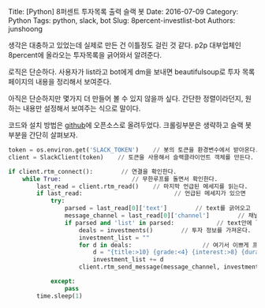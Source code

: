 Title: [Python] 8퍼센트 투자목록 출력 슬랙 봇
Date: 2016-07-09
Category: Python
Tags: python, slack, bot
Slug: 8percent-investlist-bot
Authors: junshoong

생각은 대충하고 있었는데 실제로 만든 건 이틀정도 걸린 것 같다. p2p 대부업체인 8percent에 올라오는 투자목록을 긁어와서 알려준다.

로직은 단순하다. 사용자가 list라고 bot에게 dm을 보내면 beautifulsoup로 투자 목록 페이지의 내용을 정리해서 보여준다.

아직은 단순하지만 몇가지 더 만들어 볼 수 있지 않을까 싶다. 간단한 정렬이라던지, 원하는 내용만 설정해서 보여주는 식으로 말이다.

코드와 설치 방법은 [github](https://github.com/vaporize93/8percent-slack-bot)에 오픈소스로 올려두었다. 크롤링부분은 생략하고 슬랙 봇 부분을 간단히 살펴보자.


```python
token = os.environ.get('SLACK_TOKEN')    // 봇의 토큰을 환경변수에서 받아온다.
client = SlackClient(token)    // 토큰을 사용해서 슬랙클라이언트 객체를 만든다.

if client.rtm_connect():        // 연결을 확인한다.
    while True:                    // 무한루프를 돌면서 확인한다.
        last_read = client.rtm_read()    // 마지막 언급된 메세지를 읽는다.
        if last_read:                          // 언급된 메세지가 있으면
            try:
                parsed = last_read[0]['text']        // text를 긁어오고
                message_channel = last_read[0]['channel']        // 채널정보를 가져와서
                if parsed and 'list' in parsed:            // text안에 list가 있으면
                    deals = investments()        // 투자 정보를 가져온다.
                    investment_list = ""
                    for d in deals:                    // 여기서 이쁘게 프린트할 문장을 만들어준다.
                        d = "{title:>10} {grade:<4} {interest:>8} {duration:>8} {amount:>10} {progress:>5} {status:>5} \n".format(**d)
                        investment_list += d
                    client.rtm_send_message(message_channel, investment_list)        // 해당 채널에 메세지를 뿌려준다.

            except:
                pass
        time.sleep(1)
```
